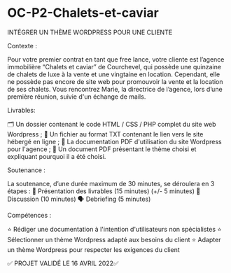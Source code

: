 # OC-P2-Chalets-et-caviar
INTÉGRER UN THÈME WORDPRESS POUR UNE CLIENTE




Contexte :

Pour votre premier contrat en tant que free lance, votre cliente est l’agence immobilière “Chalets et caviar” de Courchevel, qui possède une quinzaine de chalets de luxe à la vente et une vingtaine en location.
Cependant, elle ne possède pas encore de site web pour promouvoir la vente et la location de ses chalets. 
Vous rencontrez Marie, la directrice de l’agence, lors d’une première réunion, suivie d'un échange de mails.

Livrables:

🗂 Un dossier contenant le code HTML / CSS / PHP complet du site web Wordpress ;
📁 Un fichier au format TXT contenant le lien vers le site hébergé en ligne ;
📕 La documentation PDF d'utilisation du site Wordpress pour l'agence ;
📕 Un document PDF présentant le thème choisi et expliquant pourquoi il a été choisi.

Soutenance :

La soutenance, d’une durée maximum de 30 minutes, se déroulera en 3 étapes :
🎤 Présentation des livrables (15 minutes) (+/- 5 minutes)
💬 Discussion (10 minutes) 
🗣 Debriefing (5 minutes)

Compétences : 

⭐️ Rédiger une documentation à l'intention d'utilisateurs non spécialistes
⭐️ Sélectionner un thème Wordpress adapté aux besoins du client
⭐️ Adapter un thème Wordpress pour respecter les exigences du client



✅ PROJET VALIDÉ LE 16 AVRIL 2022✅
